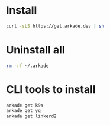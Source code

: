Install
=====
```sh
curl -sLS https://get.arkade.dev | sh
```

Uninstall all
=====
```sh
rm -rf ~/.arkade
```

CLI tools to install
=====
```sh
arkade get k9s
arkade get yq
arkade get linkerd2
```
